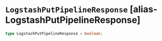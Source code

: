 # `LogstashPutPipelineResponse` [alias-LogstashPutPipelineResponse]
```typescript
type LogstashPutPipelineResponse = boolean;
```
